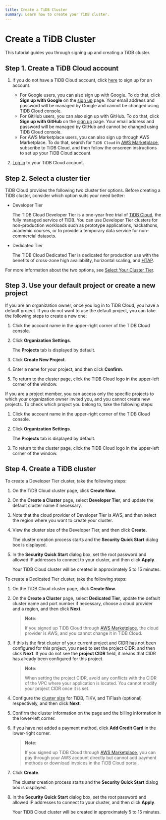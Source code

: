 ```yaml
---
title: Create a TiDB Cluster
summary: Learn how to create your TiDB cluster.
---
```


# Create a TiDB Cluster

This tutorial guides you through signing up and creating a TiDB cluster.

## Step 1. Create a TiDB Cloud account

1. If you do not have a TiDB Cloud account, click [here](https://tidbcloud.com/signup) to sign up for an account.

    - For Google users, you can also sign up with Google. To do that, click **Sign up with Google** on the [sign up](https://tidbcloud.com/signup) page. Your email address and password will be managed by Google and cannot be changed using TiDB Cloud console.
    - For GitHub users, you can also sign up with GitHub. To do that, click **Sign up with GitHub** on the [sign up](https://tidbcloud.com/signup) page. Your email address and password will be managed by GitHub and cannot be changed using TiDB Cloud console.
    - For AWS Marketplace users, you can also sign up through AWS Marketplace. To do that, search for `TiDB Cloud` in [AWS Marketplace](https://aws.amazon.com/marketplace), subscribe to TiDB Cloud, and then follow the onscreen instructions to set up your TiDB Cloud account.

2. [Log in](https://tidbcloud.com/) to your TiDB Cloud account.

## Step 2. Select a cluster tier

TiDB Cloud provides the following two cluster tier options. Before creating a TiDB cluster, consider which option suits your need better:

- Developer Tier

    The TiDB Cloud Developer Tier is a one-year free trial of [TiDB Cloud](https://pingcap.com/products/tidbcloud), the fully managed service of TiDB. You can use Developer Tier clusters for non-production workloads such as prototype applications, hackathons, academic courses, or to provide a temporary data service for non-commercial datasets.

- Dedicated Tier

    The TiDB Cloud Dedicated Tier is dedicated for production use with the benefits of cross-zone high availability, horizontal scaling, and [HTAP](https://en.wikipedia.org/wiki/Hybrid_transactional/analytical_processing).

For more information about the two options, see [Select Your Cluster Tier](/tidb-cloud/select-cluster-tier.md).

## Step 3. Use your default project or create a new project

If you are an organization owner, once you log in to TiDB Cloud, you have a default project. If you do not want to use the default project, you can take the following steps to create a new one:

1. Click the account name in the upper-right corner of the TiDB Cloud console.

2. Click **Organization Settings**.

    The **Projects** tab is displayed by default.

3. Click **Create New Project**.

4. Enter a name for your project, and then click **Confirm**.

5. To return to the cluster page, click the TiDB Cloud logo in the upper-left corner of the window.

If you are a project member, you can access only the specific projects to which your organization owner invited you, and you cannot create new projects. To check which project you belong to, take the following steps:

1. Click the account name in the upper-right corner of the TiDB Cloud console.

2. Click **Organization Settings**.

    The **Projects** tab is displayed by default.

3. To return to the cluster page, click the TiDB Cloud logo in the upper-left corner of the window.

## Step 4. Create a TiDB cluster

<SimpleTab>
<div label="Developer Tier">

To create a Developer Tier cluster, take the following steps:

1. On the TiDB Cloud cluster page, click **Create Now**.

2. On the **Create a Cluster** page, select **Developer Tier**, and update the default cluster name if necessary.

3. Note that the cloud provider of Developer Tier is AWS, and then select the region where you want to create your cluster.

4. View the cluster size of the Developer Tier, and then click **Create**.

   The cluster creation process starts and the **Security Quick Start** dialog box is displayed.

5. In the **Security Quick Start** dialog box, set the root password and allowed IP addresses to connect to your cluster, and then click **Apply**.

    Your TiDB Cloud cluster will be created in approximately 5 to 15 minutes.

</div>

<div label="Dedicated Tier">

To create a Dedicated Tier cluster, take the following steps:

1. On the TiDB Cloud cluster page, click **Create Now**.

2. On the **Create a Cluster** page, select **Dedicated Tier**, update the default cluster name and port number if necessary, choose a cloud provider and a region, and then click **Next**.

    > **Note:**
    >
    > If you signed up TiDB Cloud through [AWS Marketplace](https://aws.amazon.com/marketplace), the cloud provider is AWS, and you cannot change it in TiDB Cloud.

3. If this is the first cluster of your current project and CIDR has not been configured for this project, you need to set the project CIDR, and then click **Next**. If you do not see the **project CIDR** field, it means that CIDR has already been configured for this project.

    > **Note:**
    >
    > When setting the project CIDR, avoid any conflicts with the CIDR of the VPC where your application is located. You cannot modify your project CIDR once it is set.

4. Configure the [cluster size](/tidb-cloud/size-your-cluster.md) for TiDB, TiKV, and TiFlash (optional) respectively, and then click **Next**.

5. Confirm the cluster information on the page and the billing information in the lower-left corner.

6. If you have not added a payment method, click **Add Credit Card** in the lower-right corner.

    > **Note:**
    >
    > If you signed up TiDB Cloud through [AWS Marketplace](https://aws.amazon.com/marketplace), you can pay through your AWS account directly but cannot add payment methods or download invoices in the TiDB Cloud portal.

7. Click **Create**.

   The cluster creation process starts and the **Security Quick Start** dialog box is displayed.

8. In the **Security Quick Start** dialog box, set the root password and allowed IP addresses to connect to your cluster, and then click **Apply**.

    Your TiDB Cloud cluster will be created in approximately 5 to 15 minutes.

</div>
</SimpleTab>